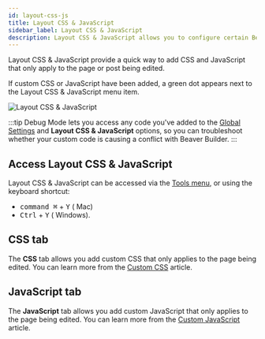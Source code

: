 ```yaml
---
id: layout-css-js
title: Layout CSS & JavaScript
sidebar_label: Layout CSS & JavaScript
description: Layout CSS & JavaScript allows you to configure certain Beaver Builder settings globally.
---
```


Layout CSS & JavaScript provide a quick way to add CSS and JavaScript that only apply to the page or post being edited.

If custom CSS or JavaScript have been added, a green dot appears next to the Layout CSS & JavaScript menu item.

![Layout CSS & JavaScript](/img/beaver-builder/user-interface--layout-settings--1.jpg)

:::tip
Debug Mode lets you access any code you've added to the [Global Settings](global-settings.md) and **Layout CSS & JavaScript** options, so you can troubleshoot whether your custom code is causing a conflict with Beaver Builder.
:::

## Access Layout CSS & JavaScript

Layout CSS & JavaScript can be accessed via the [Tools menu](tools-menu.md), or using the keyboard shortcut:

* <kbd>command ⌘</kbd> + <kbd>Y</kbd> (<i className="fab fa-apple"></i> Mac)
* <kbd>Ctrl</kbd> + <kbd>Y</kbd> (<i className="fab fa-windows"></i> Windows).

## CSS tab

The **CSS** tab allows you add custom CSS that only applies to the page being edited. You can learn more from the [Custom CSS](basics/custom-code.md#css) article.

## JavaScript tab

The **JavaScript** tab allows you add custom JavaScript that only applies to the page being edited. You can learn more from the [Custom JavaScript](basics/custom-code.md#javascript) article.
